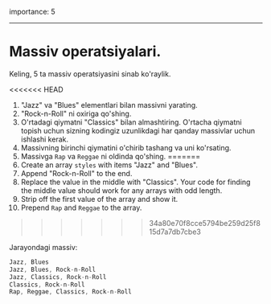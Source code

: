 importance: 5

---

# Massiv operatsiyalari.

Keling, 5 ta massiv operatsiyasini sinab ko'raylik.

<<<<<<< HEAD
1. "Jazz" va "Blues" elementlari bilan massivni yarating.
2. "Rock-n-Roll" ni oxiriga qo'shing.
3. O'rtadagi qiymatni "Classics" bilan almashtiring. O'rtacha qiymatni topish uchun sizning kodingiz uzunlikdagi har qanday massivlar uchun ishlashi kerak.
4. Massivning birinchi qiymatini o'chirib tashang va uni ko'rsating.
5. Massivga `Rap` va `Reggae` ni oldinda qo'shing.
=======
1. Create an array `styles` with items "Jazz" and "Blues".
2. Append "Rock-n-Roll" to the end.
3. Replace the value in the middle with "Classics". Your code for finding the middle value should work for any arrays with odd length.
4. Strip off the first value of the array and show it.
5. Prepend `Rap` and `Reggae` to the array.
>>>>>>> 34a80e70f8cce5794be259d25f815d7a7db7cbe3

Jarayondagi massiv:

```js no-beautify
Jazz, Blues
Jazz, Blues, Rock-n-Roll
Jazz, Classics, Rock-n-Roll
Classics, Rock-n-Roll
Rap, Reggae, Classics, Rock-n-Roll
```

